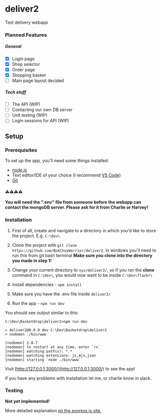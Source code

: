 # deliver2
Test delivery webapp

### Planned Features
##### General
- [x] Login page
- [x] Shop selector
- [x] Order page
- [x] Shopping basket
- [ ] Main page layout decided
##### Tech stuff
- [ ] The API (WIP)
- [ ] Contacting our own DB server
- [ ] Unit testing (WIP)
- [ ] Login sessions for API (WIP)

## Setup
### Prerequisites
To set up the app, you'll need some things installed:

- [node.js](https://nodejs.org/en/)
- Text editor/IDE of your choice (I recommend [VS Code](https://code.visualstudio.com/))
- [Git](https://git-scm.com/)
#### ⚠️⚠️⚠️⚠️
**You will need the ".env" file from someone before the webapp can contact the mongoDB server. Please ask for it from Charlie or Harvey!**
### Installation

1. First of all, create and navigate to a directory in which you'd like to store the project. E.g. `C:\Dev\`

2. Clone the project with `git clone https://github.com/BokChoyWarrior/deliver2`. In windows you'll need to run this from git bash terminal **Make sure you clone into the directory you made in step 1!**

3. Change your current directory to `xyz/deliver2/`, so if you ran the **clone** command in `C:\Dev\`, you would now want to be inside `C:\Dev\flaskr\`

4. Install dependencies - `npm install`

5. Make sure you have the .env file inside `deliver2/`

6. Run the app - `npm run dev`

You should see output similar to this:
```
C:\Dev\Basketdrop\deliver2>npm run dev

> deliver2@0.0.0 dev C:\Dev\Basketdrop\deliver2
> nodemon ./bin/www

[nodemon] 2.0.7
[nodemon] to restart at any time, enter `rs`
[nodemon] watching path(s): *.*
[nodemon] watching extensions: js,mjs,json
[nodemon] starting `node ./bin/www`
```

Visit [http://127.0.0.1:3000/](http://127.0.0.1:3000/) to see the app!

If you have any problems with installation let me, or charlie know in slack.

### Testing
__Not yet implemented!__

More detailed explanation [on the express.js site.](https://expressjs.com/)